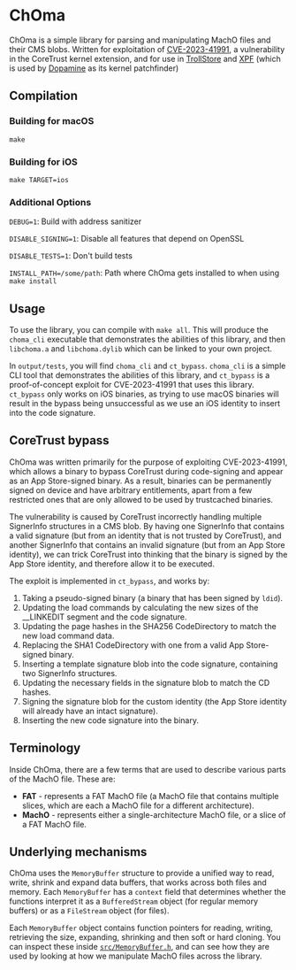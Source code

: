 # ChOma

ChOma is a simple library for parsing and manipulating MachO files and their CMS blobs. Written for exploitation of [CVE-2023-41991](https://support.apple.com/en-gb/HT213926), a vulnerability in the CoreTrust kernel extension, and for use in [TrollStore](https://github.com/opa334/TrollStore) and [XPF](https://github.com/opa334/XPF) (which is used by [Dopamine](https://github.com/opa334/Dopamine) as its kernel patchfinder)

## Compilation

### Building for macOS
`make`

### Building for iOS
`make TARGET=ios`

### Additional Options
`DEBUG=1`: Build with address sanitizer

`DISABLE_SIGNING=1`: Disable all features that depend on OpenSSL

`DISABLE_TESTS=1`: Don't build tests

`INSTALL_PATH=/some/path`: Path where ChOma gets installed to when using `make install`

## Usage

To use the library, you can compile with `make all`. This will produce the `choma_cli` executable that demonstrates the abilities of this library, and then `libchoma.a` and `libchoma.dylib` which can be linked to your own project.

In `output/tests`, you will find `choma_cli` and `ct_bypass`. `choma_cli` is a simple CLI tool that demonstrates the abilities of this library, and `ct_bypass` is a proof-of-concept exploit for CVE-2023-41991 that uses this library. `ct_bypass` only works on iOS binaries, as trying to use macOS binaries will result in the bypass being unsuccessful as we use an iOS identity to insert into the code signature.

## CoreTrust bypass

ChOma was written primarily for the purpose of exploiting CVE-2023-41991, which allows a binary to bypass CoreTrust during code-signing and appear as an App Store-signed binary. As a result, binaries can be permanently signed on device and have arbitrary entitlements, apart from a few restricted ones that are only allowed to be used by trustcached binaries.

The vulnerability is caused by CoreTrust incorrectly handling multiple SignerInfo structures in a CMS blob. By having one SignerInfo that contains a valid signature (but from an identity that is not trusted by CoreTrust), and another SignerInfo that contains an invalid signature (but from an App Store identity), we can trick CoreTrust into thinking that the binary is signed by the App Store identity, and therefore allow it to be executed.

The exploit is implemented in `ct_bypass`, and works by:
1. Taking a pseudo-signed binary (a binary that has been signed by `ldid`).
2. Updating the load commands by calculating the new sizes of the __LINKEDIT segment and the code signature.
3. Updating the page hashes in the SHA256 CodeDirectory to match the new load command data.
4. Replacing the SHA1 CodeDirectory with one from a valid App Store-signed binary.
5. Inserting a template signature blob into the code signature, containing two SignerInfo structures.
6. Updating the necessary fields in the signature blob to match the CD hashes.
7. Signing the signature blob for the custom identity (the App Store identity will already have an intact signature).
8. Inserting the new code signature into the binary.

## Terminology

Inside ChOma, there are a few terms that are used to describe various parts of the MachO file. These are:
- **FAT** - represents a FAT MachO file (a MachO file that contains multiple slices, which are each a MachO file for a different architecture).
- **MachO** - represents either a single-architecture MachO file, or a slice of a FAT MachO file.

## Underlying mechanisms
ChOma uses the `MemoryBuffer` structure to provide a unified way to read, write, shrink and expand data buffers, that works across both files and memory. Each `MemoryBuffer` has a `context` field that determines whether the functions interpret it as a `BufferedStream` object (for regular memory buffers) or as a `FileStream` object (for files).

Each `MemoryBuffer` object contains function pointers for reading, writing, retrieving the size, expanding, shrinking and then soft or hard cloning. You can inspect these inside [`src/MemoryBuffer.h`](src/MemoryStream.h), and can see how they are used by looking at how we manipulate MachO files across the library.
